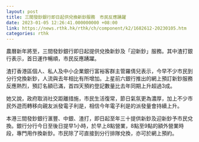 ```yaml
---
layout: post
title: 三間發鈔銀行即日起供兌換新鈔服務　市民反應踴躍
date: 2023-01-05 12:26:41.000000000 +08:00
link: https://news.rthk.hk/rthk/ch/component/k2/1682612-20230105.htm
categories: rthk
---
```


農曆新年將至，三間發鈔銀行即日起提供兌換新鈔及「迎新鈔」服務。其中渣打銀行表示，首日運作暢順，市民反應踴躍。

渣打香港區個人、私人及中小企業銀行富裕客群主管羅倩兒表示，今早不少市民到分行兌換新鈔，人流與去年相比有所增加。上星前六銀行推出的網上預訂新鈔服務反應熱烈，預訂名額已滿，首四天預約登記數量比去年同期上升超過3成。

她又說，政府取消社交距離措施，市民生活復常，節日氣氛更為濃厚，加上不少市民外遊而轉移向親友派發電子利是，相信今年電子利是的派發量會持續上升。

本港三間發鈔銀行滙豐、中銀、渣打，即日起至年三十提供新鈔及迎新鈔予市民兌換。銀行分行今日至後日提早1小時，於早上8點營業，8點至9點的額外營業時段，專門用作換新鈔。市民除了可直接到分行排隊兌換，亦可於網上預約。

